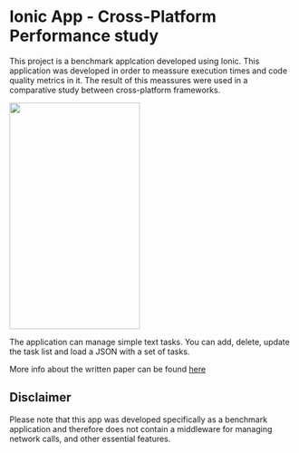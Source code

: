 # Ionic App - Cross-Platform Performance study

This project is a benchmark applcation developed using Ionic. This application was developed in order to meassure execution times and code quality metrics in it. The result of this meassures were used in a comparative study between cross-platform frameworks.

<img src="http://res.cloudinary.com/manuelrdsg/image/upload/v1521834707/TFG/Screen_Shot_2018-03-23_at_19.50.33.png" width="230" height="400" />

The application can manage simple text tasks. You can add, delete, update the task list and load a JSON with a set of tasks.

More info about the written paper can be found [here](https://manuelrdsg.github.io/page/projects/)

## Disclaimer

Please note that this app was developed specifically as a benchmark application and therefore does not contain a middleware for managing network calls, and other essential features. 

